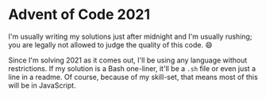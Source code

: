 # Advent of Code 2021

I'm usually writing my solutions just after midnight and I'm usually rushing;
you are legally not allowed to judge the quality of this code. :smile:

Since I'm solving 2021 as it comes out, I'll be using any language without
restrictions. If my solution is a Bash one-liner, it'll be a `.sh` file or even
just a line in a readme. Of course, because of my skill-set, that means most of
this will be in JavaScript.